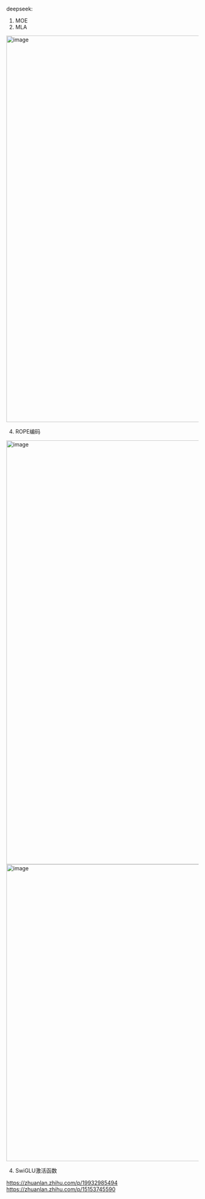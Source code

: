 deepseek:

1. MOE 
2. MLA
<img width="1014" alt="image" src="https://github.com/user-attachments/assets/c37a2915-a112-480c-a8cc-0efefcc9d9fa" />

4. ROPE编码
<img width="1112" alt="image" src="https://github.com/user-attachments/assets/2fd25a92-99ca-4c48-bd5e-06840c595b3a" />

<img width="779" alt="image" src="https://github.com/user-attachments/assets/427d082b-354a-4684-b746-3b1242c3dcc4" />


4. SwiGLU激活函数

https://zhuanlan.zhihu.com/p/19932985494
https://zhuanlan.zhihu.com/p/15153745590


